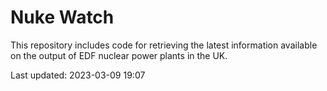# Nuke Watch

This repository includes code for retrieving the latest information available on the output of EDF nuclear power plants in the UK.

Last updated: 2023-03-09 19:07